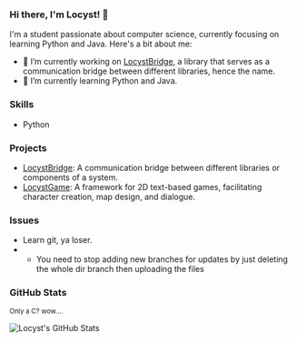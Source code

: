 ### Hi there, I'm Locyst! 👋

I'm a student passionate about computer science, currently focusing on learning Python and Java. Here's a bit about me:

- 🔭 I’m currently working on [LocystBridge](https://github.com/Locyst/LocystLibs/tree/main/LocystBridge), a library that serves as a communication bridge between different libraries, hence the name.
- 🌱 I’m currently learning Python and Java.

### Skills

- Python

### Projects

- [LocystBridge](https://github.com/Locyst/LocystLibs/tree/main/LocystBridge): A communication bridge between different libraries or components of a system.
- [LocystGame](https://github.com/Locyst/LocystLibs/tree/main/LocystGames): A framework for 2D text-based games, facilitating character creation, map design, and dialogue.

### Issues

- Learn git, ya loser.
-  - You need to stop adding new branches for updates by just deleting the whole dir branch then uploading the files

### GitHub Stats
<sup>Only a C? wow....</sup>

![Locyst's GitHub Stats](https://github-readme-stats.vercel.app/api?username=Locyst&theme=catppuccin_mocha&show_icons=true)

